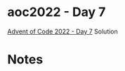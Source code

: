 # aoc2022 - Day 7

[Advent of Code 2022 - Day 7](https://adventofcode.com/2022/day/7) Solution

# Notes
